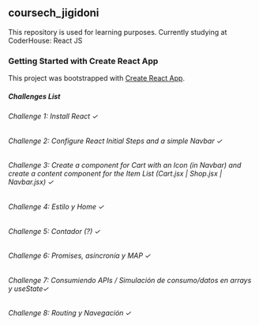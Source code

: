 ## coursech_jigidoni

This repository is used for learning purposes. Currently studying at CoderHouse: React JS

### Getting Started with Create React App

This project was bootstrapped with [Create React App](https://github.com/facebook/create-react-app).

##### Challenges List

###### Challenge 1: Install React ✓
###### Challenge 2: Configure React Initial Steps and a simple Navbar ✓
###### Challenge 3: Create a component for Cart with an Icon (in Navbar) and create a content component for the Item List (Cart.jsx | Shop.jsx | Navbar.jsx) ✓
###### Challenge 4: Estilo y Home ✓
###### Challenge 5: Contador (?) ✓
###### Challenge 6: Promises, asincronía y MAP ✓
###### Challenge 7: Consumiendo APIs / Simulación de consumo/datos en arrays y useState✓
###### Challenge 8: Routing y Navegación ✓
